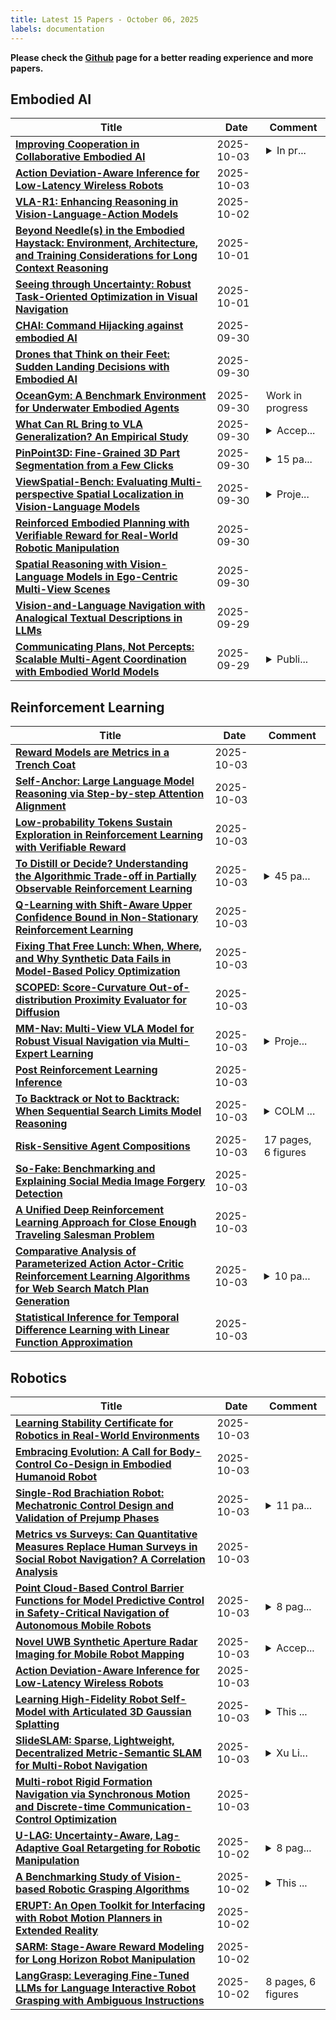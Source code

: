```yaml
---
title: Latest 15 Papers - October 06, 2025
labels: documentation
---
```

**Please check the [Github](https://github.com/zezhishao/MTS_Daily_ArXiv) page for a better reading experience and more papers.**

## Embodied AI
| **Title** | **Date** | **Comment** |
| --- | --- | --- |
| **[Improving Cooperation in Collaborative Embodied AI](http://arxiv.org/abs/2510.03153v1)** | 2025-10-03 | <details><summary>In pr...</summary><p>In proceedings of UKCI 2025</p></details> |
| **[Action Deviation-Aware Inference for Low-Latency Wireless Robots](http://arxiv.org/abs/2510.02851v1)** | 2025-10-03 |  |
| **[VLA-R1: Enhancing Reasoning in Vision-Language-Action Models](http://arxiv.org/abs/2510.01623v1)** | 2025-10-02 |  |
| **[Beyond Needle(s) in the Embodied Haystack: Environment, Architecture, and Training Considerations for Long Context Reasoning](http://arxiv.org/abs/2505.16928v2)** | 2025-10-01 |  |
| **[Seeing through Uncertainty: Robust Task-Oriented Optimization in Visual Navigation](http://arxiv.org/abs/2510.00441v1)** | 2025-10-01 |  |
| **[CHAI: Command Hijacking against embodied AI](http://arxiv.org/abs/2510.00181v1)** | 2025-09-30 |  |
| **[Drones that Think on their Feet: Sudden Landing Decisions with Embodied AI](http://arxiv.org/abs/2510.00167v1)** | 2025-09-30 |  |
| **[OceanGym: A Benchmark Environment for Underwater Embodied Agents](http://arxiv.org/abs/2509.26536v1)** | 2025-09-30 | Work in progress |
| **[What Can RL Bring to VLA Generalization? An Empirical Study](http://arxiv.org/abs/2505.19789v3)** | 2025-09-30 | <details><summary>Accep...</summary><p>Accepted by NeurIPS 2025</p></details> |
| **[PinPoint3D: Fine-Grained 3D Part Segmentation from a Few Clicks](http://arxiv.org/abs/2509.25970v1)** | 2025-09-30 | <details><summary>15 pa...</summary><p>15 pages, 12 figures, conference</p></details> |
| **[ViewSpatial-Bench: Evaluating Multi-perspective Spatial Localization in Vision-Language Models](http://arxiv.org/abs/2505.21500v2)** | 2025-09-30 | <details><summary>Proje...</summary><p>Project: https://zju-real.github.io/ViewSpatial-Page/</p></details> |
| **[Reinforced Embodied Planning with Verifiable Reward for Real-World Robotic Manipulation](http://arxiv.org/abs/2509.25852v1)** | 2025-09-30 |  |
| **[Spatial Reasoning with Vision-Language Models in Ego-Centric Multi-View Scenes](http://arxiv.org/abs/2509.06266v2)** | 2025-09-30 |  |
| **[Vision-and-Language Navigation with Analogical Textual Descriptions in LLMs](http://arxiv.org/abs/2509.25139v1)** | 2025-09-29 |  |
| **[Communicating Plans, Not Percepts: Scalable Multi-Agent Coordination with Embodied World Models](http://arxiv.org/abs/2508.02912v2)** | 2025-09-29 | <details><summary>Publi...</summary><p>Published in the Proceedings of the 39th Conference on Neural Information Processing Systems (NeurIPS 2025) Workshop: Scaling Environments for Agents (SEA). Additionally accepted for presentation in the NeurIPS 2025 Workshop: Embodied World Models for Decision Making (EWM) and the NeurIPS 2025 Workshop: Optimization for Machine Learning (OPT)</p></details> |

## Reinforcement Learning
| **Title** | **Date** | **Comment** |
| --- | --- | --- |
| **[Reward Models are Metrics in a Trench Coat](http://arxiv.org/abs/2510.03231v1)** | 2025-10-03 |  |
| **[Self-Anchor: Large Language Model Reasoning via Step-by-step Attention Alignment](http://arxiv.org/abs/2510.03223v1)** | 2025-10-03 |  |
| **[Low-probability Tokens Sustain Exploration in Reinforcement Learning with Verifiable Reward](http://arxiv.org/abs/2510.03222v1)** | 2025-10-03 |  |
| **[To Distill or Decide? Understanding the Algorithmic Trade-off in Partially Observable Reinforcement Learning](http://arxiv.org/abs/2510.03207v1)** | 2025-10-03 | <details><summary>45 pa...</summary><p>45 pages, 9 figures, published at NeurIPS 2025</p></details> |
| **[Q-Learning with Shift-Aware Upper Confidence Bound in Non-Stationary Reinforcement Learning](http://arxiv.org/abs/2510.03181v1)** | 2025-10-03 |  |
| **[Fixing That Free Lunch: When, Where, and Why Synthetic Data Fails in Model-Based Policy Optimization](http://arxiv.org/abs/2510.01457v2)** | 2025-10-03 |  |
| **[SCOPED: Score-Curvature Out-of-distribution Proximity Evaluator for Diffusion](http://arxiv.org/abs/2510.01456v2)** | 2025-10-03 |  |
| **[MM-Nav: Multi-View VLA Model for Robust Visual Navigation via Multi-Expert Learning](http://arxiv.org/abs/2510.03142v1)** | 2025-10-03 | <details><summary>Proje...</summary><p>Project page: https://pku-epic.github.io/MM-Nav-Web/</p></details> |
| **[Post Reinforcement Learning Inference](http://arxiv.org/abs/2302.08854v5)** | 2025-10-03 |  |
| **[To Backtrack or Not to Backtrack: When Sequential Search Limits Model Reasoning](http://arxiv.org/abs/2504.07052v2)** | 2025-10-03 | <details><summary>COLM ...</summary><p>COLM 2025 Camera Ready</p></details> |
| **[Risk-Sensitive Agent Compositions](http://arxiv.org/abs/2506.04632v2)** | 2025-10-03 | 17 pages, 6 figures |
| **[So-Fake: Benchmarking and Explaining Social Media Image Forgery Detection](http://arxiv.org/abs/2505.18660v4)** | 2025-10-03 |  |
| **[A Unified Deep Reinforcement Learning Approach for Close Enough Traveling Salesman Problem](http://arxiv.org/abs/2510.03065v1)** | 2025-10-03 |  |
| **[Comparative Analysis of Parameterized Action Actor-Critic Reinforcement Learning Algorithms for Web Search Match Plan Generation](http://arxiv.org/abs/2510.03064v1)** | 2025-10-03 | <details><summary>10 pa...</summary><p>10 pages, 10th International Congress on Information and Communication Technology (ICICT 2025)</p></details> |
| **[Statistical Inference for Temporal Difference Learning with Linear Function Approximation](http://arxiv.org/abs/2410.16106v4)** | 2025-10-03 |  |

## Robotics
| **Title** | **Date** | **Comment** |
| --- | --- | --- |
| **[Learning Stability Certificate for Robotics in Real-World Environments](http://arxiv.org/abs/2510.03123v1)** | 2025-10-03 |  |
| **[Embracing Evolution: A Call for Body-Control Co-Design in Embodied Humanoid Robot](http://arxiv.org/abs/2510.03081v1)** | 2025-10-03 |  |
| **[Single-Rod Brachiation Robot: Mechatronic Control Design and Validation of Prejump Phases](http://arxiv.org/abs/2510.02946v1)** | 2025-10-03 | <details><summary>11 pa...</summary><p>11 pages, 13 figures, 1 table, Accepted 27 July 2025, Available online 16 Sept 2025, Version of Record 28 Sept 2025</p></details> |
| **[Metrics vs Surveys: Can Quantitative Measures Replace Human Surveys in Social Robot Navigation? A Correlation Analysis](http://arxiv.org/abs/2510.02941v1)** | 2025-10-03 |  |
| **[Point Cloud-Based Control Barrier Functions for Model Predictive Control in Safety-Critical Navigation of Autonomous Mobile Robots](http://arxiv.org/abs/2510.02885v1)** | 2025-10-03 | <details><summary>8 pag...</summary><p>8 pages, 8 figures, accepted to IROS2025</p></details> |
| **[Novel UWB Synthetic Aperture Radar Imaging for Mobile Robot Mapping](http://arxiv.org/abs/2510.02874v1)** | 2025-10-03 | <details><summary>Accep...</summary><p>Accepted and presented at the 15th International Conference on Indoor Positioning and Indoor Navigation (IPIN) 2025, see https://ipin-conference.org/2025/</p></details> |
| **[Action Deviation-Aware Inference for Low-Latency Wireless Robots](http://arxiv.org/abs/2510.02851v1)** | 2025-10-03 |  |
| **[Learning High-Fidelity Robot Self-Model with Articulated 3D Gaussian Splatting](http://arxiv.org/abs/2503.05398v2)** | 2025-10-03 | <details><summary>This ...</summary><p>This paper is accepted by IJRR. The code will be open-sourced on GitHub as soon as possible after the paper is officially published</p></details> |
| **[SlideSLAM: Sparse, Lightweight, Decentralized Metric-Semantic SLAM for Multi-Robot Navigation](http://arxiv.org/abs/2406.17249v7)** | 2025-10-03 | <details><summary>Xu Li...</summary><p>Xu Liu, Jiuzhou Lei, and Ankit Prabhu contributed equally to this work</p></details> |
| **[Multi-robot Rigid Formation Navigation via Synchronous Motion and Discrete-time Communication-Control Optimization](http://arxiv.org/abs/2510.02624v1)** | 2025-10-03 |  |
| **[U-LAG: Uncertainty-Aware, Lag-Adaptive Goal Retargeting for Robotic Manipulation](http://arxiv.org/abs/2510.02526v1)** | 2025-10-02 | <details><summary>8 pag...</summary><p>8 pages, 5 figures. Accepted to the IROS 2025 Workshop on Perception and Planning for Mobile Manipulation in Changing Environments</p></details> |
| **[A Benchmarking Study of Vision-based Robotic Grasping Algorithms](http://arxiv.org/abs/2503.11163v2)** | 2025-10-02 | <details><summary>This ...</summary><p>This work was intended as a replacement of arXiv:2307.11622. I will upload it as a replacement to arXiv:2307.11622 simultaneously</p></details> |
| **[ERUPT: An Open Toolkit for Interfacing with Robot Motion Planners in Extended Reality](http://arxiv.org/abs/2510.02464v1)** | 2025-10-02 |  |
| **[SARM: Stage-Aware Reward Modeling for Long Horizon Robot Manipulation](http://arxiv.org/abs/2509.25358v2)** | 2025-10-02 |  |
| **[LangGrasp: Leveraging Fine-Tuned LLMs for Language Interactive Robot Grasping with Ambiguous Instructions](http://arxiv.org/abs/2510.02104v1)** | 2025-10-02 | 8 pages, 6 figures |

